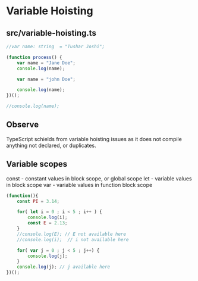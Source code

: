 # Variable Hoisting

## src/variable-hoisting.ts

```ts
//var name: string  = "Tushar Joshi";

(function process() {
    var name = "Jane Doe";
    console.log(name);

    var name = "john Doe";

    console.log(name);
})();

//console.log(name);
```

## Observe

TypeScript schields from variable hoisting issues as it does not compile anything not declared, or duplicates.

## Variable scopes

const - constant values in block scope, or global scope
let - variable values in block scope
var - variable values in function block scope

```ts
(function(){
    const PI = 3.14;

    for( let i = 0 ; i < 5 ; i++ ) {
        console.log(i);
        const E = 2.13;
    }
    //console.log(E); // E not available here
    //console.log(i);  // i not available here

    for( var j = 0 ; j < 5 ; j++) {
        console.log(j);
    }
    console.log(j); // j available here
})();
```